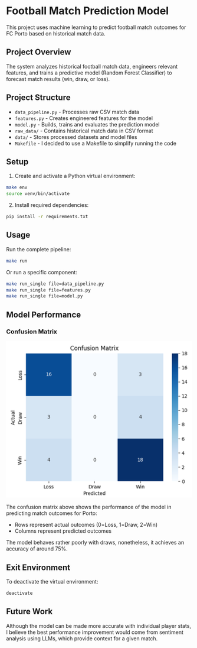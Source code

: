 # Football Match Prediction Model

This project uses machine learning to predict football match outcomes for FC Porto based on historical match data.

## Project Overview

The system analyzes historical football match data, engineers relevant features, and trains a predictive model (Random Forest Classifier) to forecast match results (win, draw, or loss).

## Project Structure

- `data_pipeline.py` - Processes raw CSV match data
- `features.py` - Creates engineered features for the model
- `model.py` - Builds, trains and evaluates the prediction model
- `raw_data/` - Contains historical match data in CSV format
- `data/` - Stores processed datasets and model files
- `Makefile` - I decided to use a Makefile to simplify running the code

## Setup

1. Create and activate a Python virtual environment:

```bash
make env
source venv/bin/activate
```

2. Install required dependencies:

```bash
pip install -r requirements.txt
```

## Usage

Run the complete pipeline:

```bash
make run
```

Or run a specific component:

```bash
make run_single file=data_pipeline.py
make run_single file=features.py
make run_single file=model.py
```

## Model Performance

### Confusion Matrix

![Confusion Matrix](images/image.png)

The confusion matrix above shows the performance of the model in predicting match outcomes for Porto:
- Rows represent actual outcomes (0=Loss, 1=Draw, 2=Win)
- Columns represent predicted outcomes

The model behaves rather poorly with draws, nonetheless, it achieves an accuracy of around 75%.

## Exit Environment

To deactivate the virtual environment:

```bash
deactivate
```

## Future Work

Although the model can be made more accurate with individual player stats, I believe the best performance improvement would come from sentiment analysis using LLMs, which provide context for a given match.